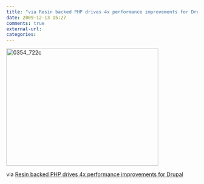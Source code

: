 ```yaml
---
title: "via Resin backed PHP drives 4x performance improvements for Drupal"
date: 2009-12-13 15:27
comments: true
external-url:
categories:
---
```

[<img src="http://2.asset.soup.io/asset/0585/0354_722c.png" width="400" height="309" alt="0354_722c" />][1]

via [Resin backed PHP drives 4x performance improvements for Drupal][2]

  [1]: http://www.workhabit.com/labs/resin-backed-php-drives-4x-performance-improvements-drupal
  [2]: http://www.workhabit.com/labs/resin-backed-php-drives-4x-performance-improvements-drupal
